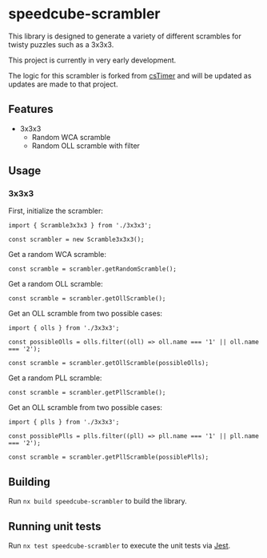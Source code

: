 # speedcube-scrambler

This library is designed to generate a variety of different scrambles for twisty puzzles such as a 3x3x3.

This project is currently in very early development.

The logic for this scrambler is forked from [csTimer](https://github.com/cs0x7f/cstimer) and will be updated as updates are made to that project.

## Features

- 3x3x3
  - Random WCA scramble
  - Random OLL scramble with filter

## Usage

### 3x3x3

First, initialize the scrambler:

```
import { Scramble3x3x3 } from './3x3x3';

const scrambler = new Scramble3x3x3();
```

Get a random WCA scramble:

```
const scramble = scrambler.getRandomScramble();
```

Get a random OLL scramble:

```
const scramble = scrambler.getOllScramble();
```

Get an OLL scramble from two possible cases:

```
import { olls } from './3x3x3';

const possibleOlls = olls.filter((oll) => oll.name === '1' || oll.name === '2');

const scramble = scrambler.getOllScramble(possibleOlls);
```

Get a random PLL scramble:

```
const scramble = scrambler.getPllScramble();
```

Get an OLL scramble from two possible cases:

```
import { plls } from './3x3x3';

const possiblePlls = plls.filter((pll) => pll.name === '1' || pll.name === '2');

const scramble = scrambler.getPllScramble(possiblePlls);
```

## Building

Run `nx build speedcube-scrambler` to build the library.

## Running unit tests

Run `nx test speedcube-scrambler` to execute the unit tests via [Jest](https://jestjs.io).
